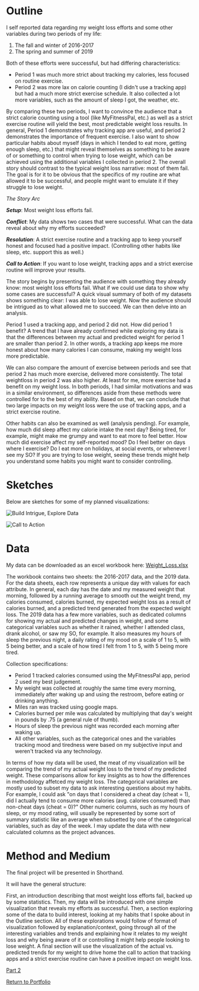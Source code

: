 # Outline

I self reported data regarding my weight loss efforts and some other variables during two periods of my life:
1. The fall and winter of 2016-2017
2. The spring and summer of 2019

Both of these efforts were successful, but had differing characteristics:
- Period 1 was much more strict about tracking my calories, less focused on routine exercise.
- Period 2 was more lax on calorie counting (I didn't use a tracking app) but had a much more strict exercise schedule. It also collected a lot more variables, such as the amount of sleep I got, the weather, etc.

By comparing these two periods, I want to convince the audience that a strict calorie counting using a tool (like MyFitnessPal, etc.) as well as a strict exercise routine will yield the best, most predictable weight loss results. In general, Period 1 demonstrates why tracking app are useful, and period 2 demonstrates the importance of frequent exercise. I also want to show particular habits about myself (days in which I tended to eat more, getting enough sleep, etc.) that might reveal themselves as something to be aware of or something to control when trying to lose weight, which can be achieved using the additional variables I collected in period 2. The overall story should contrast to the typical weight loss narrative: most of them fail. The goal is for it to be obvious that the specifics of my routine are what allowed it to be successful, and people might want to emulate it if they struggle to lose weight.

*The Story Arc*

***Setup***: Most weight loss efforts fail.

***Conflict***: My data shows two cases that were successful. What can the data reveal about why my efforts succeeded?

***Resolution***: A strict exercise routine and a tracking app to keep yourself honest and focused had a positive impact. (Controlling other habits like sleep, etc. support this as well.)

***Call to Action***: If you want to lose weight, tracking apps and a strict exercise routine will improve your results.

The story begins by presenting the audience with something they already know: most weight loss efforts fail. What if we could use data to show why some cases are successful? A quick visual summary of both of my datasets shows something clear: I was able to lose weight. Now the audience should be intrigued as to what allowed me to succeed. We can then delve into an analysis. 

Period 1 used a tracking app, and period 2 did not. How did period 1 benefit? A trend that I have already confirmed while exploring my data is that the differences between my actual and predicted weight for period 1 are smaller than period 2. In other words, a tracking app keeps me more honest about how many calories I can consume, making my weight loss more predictable.

We can also compare the amount of exercise between periods and see that period 2 has much more exercise, delivered more consistently. The total weightloss in period 2 was also higher. At least for me, more exercise had a benefit on my weight loss. In both periods, I had similar motivations and was in a similar environment, so differences aside from these methods were controlled for to the best of my ability. Based on that, we can conclude that two large impacts on my weight loss were the use of tracking apps, and a strict exercise routine.

Other habits can also be examined as well (analysis pending). For example, how much did sleep affect my calorie intake the next day? Being tired, for example, might make me grumpy and want to eat more to feel better. How much did exercise affect my self-reported mood? Do I feel better on days where I exercise? Do I eat more on holidays, at social events, or whenever I see my SO? If you are trying to lose weight, seeing these trends might help you understand some habits you might want to consider controlling.

# Sketches
Below are sketches for some of my planned visualizations:

![Build Intrigue, Explore Data](https://jhumes.github.io/Humes-Portfolio/Final_Project/Sketches/Sketches1.jpg)

![Call to Action](https://jhumes.github.io/Humes-Portfolio/Final_Project/Sketches/Sketches2.jpg)

# Data
My data can be downloaded as an excel workbook here: [Weight_Loss.xlsx](https://jhumes.github.io/Humes-Portfolio/Final_Project/Weight_Loss.xlsx)

The workbook contains two sheets: the 2016-2017 data, and the 2019 data. For the data sheets, each row represents a unique day with values for each attribute. In general, each day has the date and my measured weight that morning, followed by a running average to smooth out the weight trend, my calories consumed, calories burned, my expected weight loss as a result of calories burned, and a predicted trend generated from the expected weight loss. The 2019 data has a few more variables, such as dedicated columns for showing my actual and predicted changes in weight, and some categorical variables such as whether it rained, whether I attended class, drank alcohol, or saw my SO, for example. It also measures my hours of sleep the previous night, a daily rating of my mood on a scale of 1 to 5, with 5 being better, and a scale of how tired I felt from 1 to 5, with 5 being more tired.

Collection specifications:
- Period 1 tracked calories consumed using the MyFitnessPal app, period 2 used my best judgement.
- My weight was collected at roughly the same time every morning, immediately after waking up and using the restroom, before eating or drinking anything.
- Miles ran was tracked using google maps.
- Calories burned per mile was calculated by multiplying that day's weight in pounds by .75 (a general rule of thumb).
- Hours of sleep the previous night was recorded each morning after waking up.
- All other variables, such as the categorical ones and the variables tracking mood and tiredness were based on my subjective input and weren't tracked via any technology.

In terms of how my data will be used, the meat of my visualization will be comparing the trend of my actual weight loss to the trend of my predicted weight. These comparisons allow for key insights as to how the differences in methodology affetced my weight loss. The categorical variables are mostly used to subset my data to ask interesting questions about my habits. For example, I could ask "on days that I considered a cheat day (cheat = 1), did I actually tend to consume more calories (avg. calories consumed) than non-cheat days (cheat = 0)?" Other numeric columns, such as my hours of sleep, or my mood rating, will usually be represented by some sort of summary statistic like an average when subsetted by one of the categorical variables, such as day of the week. I may update the data with new calculated columns as the project advances.

# Method and Medium

The final project will be presented in Shorthand.

It will have the general structure:

First, an introduction describing that most weight loss efforts fail, backed up by some statistics. Then, my data will be introduced with one simple visualization that reveals my efforts as successful. Then, a section exploring some of the data to build interest, looking at my habits that I spoke about in the Outline section. All of these explorations would follow of format of visualization followed by explanation/context, going through all of the interesting variables and trends and explaining how it relates to my weight loss and why being aware of it or controlling it might help people looking to lose weight. A final section will use the visualization of the actual vs. predicted trends for my weight to drive home the call to action that tracking apps and a strict exercise routine can have a positive impact on weight loss.

[Part 2](https://jhumes.github.io/Humes-Portfolio/Final_Project/part2)

[Return to Portfolio](https://jhumes.github.io/Humes-Portfolio/)
